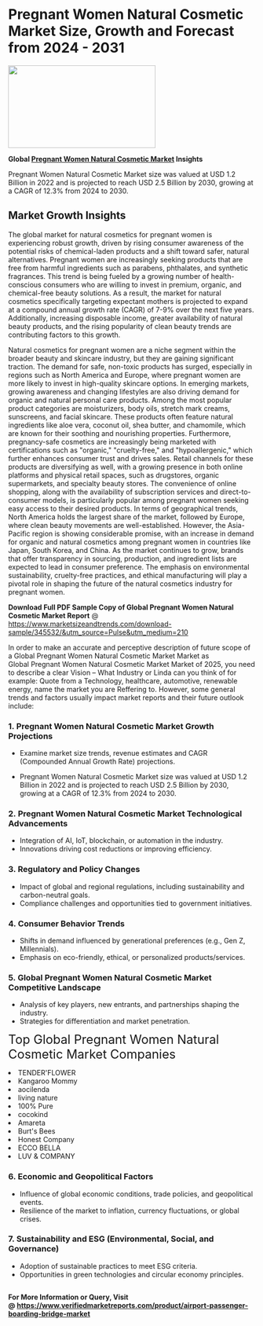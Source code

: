<H1>Pregnant Women Natural Cosmetic Market Size, Growth and Forecast from 2024 - 2031</H1><img class="aligncenter size-medium wp-image-584254" src="https://thirdeyenews.in/wp-content/uploads/2024/09/Global-Market-Research-300x168.jpeg" alt="" width="300" height="168" /><p><strong>Global&nbsp;<a href="https://www.marketsizeandtrends.com/download-sample/345532/&amp;utm_source=Pulse&amp;utm_medium=210">Pregnant Women Natural Cosmetic Market</a> Insights</strong></p><p>Pregnant Women Natural Cosmetic Market size was valued at USD 1.2 Billion in 2022 and is projected to reach USD 2.5 Billion by 2030, growing at a CAGR of 12.3% from 2024 to 2030.</p><p><h2>Market Growth Insights</h2> <p>The global market for natural cosmetics for pregnant women is experiencing robust growth, driven by rising consumer awareness of the potential risks of chemical-laden products and a shift toward safer, natural alternatives. Pregnant women are increasingly seeking products that are free from harmful ingredients such as parabens, phthalates, and synthetic fragrances. This trend is being fueled by a growing number of health-conscious consumers who are willing to invest in premium, organic, and chemical-free beauty solutions. As a result, the market for natural cosmetics specifically targeting expectant mothers is projected to expand at a compound annual growth rate (CAGR) of 7-9% over the next five years. Additionally, increasing disposable income, greater availability of natural beauty products, and the rising popularity of clean beauty trends are contributing factors to this growth. </p> <p>Natural cosmetics for pregnant women are a niche segment within the broader beauty and skincare industry, but they are gaining significant traction. The demand for safe, non-toxic products has surged, especially in regions such as North America and Europe, where pregnant women are more likely to invest in high-quality skincare options. In emerging markets, growing awareness and changing lifestyles are also driving demand for organic and natural personal care products. Among the most popular product categories are moisturizers, body oils, stretch mark creams, sunscreens, and facial skincare. These products often feature natural ingredients like aloe vera, coconut oil, shea butter, and chamomile, which are known for their soothing and nourishing properties. Furthermore, pregnancy-safe cosmetics are increasingly being marketed with certifications such as "organic," "cruelty-free," and "hypoallergenic," which further enhances consumer trust and drives sales. Retail channels for these products are diversifying as well, with a growing presence in both online platforms and physical retail spaces, such as drugstores, organic supermarkets, and specialty beauty stores. The convenience of online shopping, along with the availability of subscription services and direct-to-consumer models, is particularly popular among pregnant women seeking easy access to their desired products. In terms of geographical trends, North America holds the largest share of the market, followed by Europe, where clean beauty movements are well-established. However, the Asia-Pacific region is showing considerable promise, with an increase in demand for organic and natural cosmetics among pregnant women in countries like Japan, South Korea, and China. As the market continues to grow, brands that offer transparency in sourcing, production, and ingredient lists are expected to lead in consumer preference. The emphasis on environmental sustainability, cruelty-free practices, and ethical manufacturing will play a pivotal role in shaping the future of the natural cosmetics industry for pregnant women. </p><p><span class=""><strong>Download Full PDF Sample Copy of Global Pregnant Women Natural Cosmetic Market Report</strong> @ <a href="https://www.marketsizeandtrends.com/download-sample/345532/&amp;utm_source=Pulse&amp;utm_medium=210" target="_blank">https://www.marketsizeandtrends.com/download-sample/345532/&amp;utm_source=Pulse&amp;utm_medium=210</a></span></p><p>In order to make an accurate and perceptive description of future scope of a Global&nbsp;Pregnant Women Natural Cosmetic Market Market as Global&nbsp;Pregnant Women Natural Cosmetic Market Market of 2025, you need to describe a clear Vision &ndash; What Industry or Linda can you think of for example: Quote from a Technology, healthcare, automotive, renewable energy, name the market you are Reffering to. However, some general trends and factors usually impact market reports and their future outlook include:</p><h3>1.&nbsp;<strong>Pregnant Women Natural Cosmetic Market Growth Projections</strong></h3><ul><li>Examine market size trends, revenue estimates and CAGR (Compounded Annual Growth Rate) projections.</li><li><p>Pregnant Women Natural Cosmetic Market size was valued at USD 1.2 Billion in 2022 and is projected to reach USD 2.5 Billion by 2030, growing at a CAGR of 12.3% from 2024 to 2030.</p></li></ul><h3>2.&nbsp;<strong>Pregnant Women Natural Cosmetic Market Technological Advancements</strong></h3><ul><li>Integration of AI, IoT, blockchain, or automation in the industry.</li><li>Innovations driving cost reductions or improving efficiency.</li></ul><h3>3.&nbsp;<strong>Regulatory and Policy Changes</strong></h3><ul><li>Impact of global and regional regulations, including sustainability and carbon-neutral goals.</li><li>Compliance challenges and opportunities tied to government initiatives.</li></ul><h3>4.&nbsp;<strong>Consumer Behavior Trends</strong></h3><ul><li>Shifts in demand influenced by generational preferences (e.g., Gen Z, Millennials).</li><li>Emphasis on eco-friendly, ethical, or personalized products/services.</li></ul><h3>5.&nbsp;<strong>Global Pregnant Women Natural Cosmetic Market Competitive Landscape</strong></h3><ul><li>Analysis of key players, new entrants, and partnerships shaping the industry.</li><li>Strategies for differentiation and market penetration.</li></ul><p data-pm-slice="1 1 []"><span style="color: inherit; font-family: inherit; font-size: 25px;">Top Global Pregnant Women Natural Cosmetic Market Companies</span></p><div class="" data-test-id=""><p><li>TENDER'FLOWER</li><li> Kangaroo Mommy</li><li> aocilenda</li><li> living nature</li><li> 100% Pure</li><li> cocokind</li><li> Amareta</li><li> Burt's Bees</li><li> Honest Company</li><li> ECCO BELLA</li><li> LUV & COMPANY</li></p></div><h3>6.&nbsp;<strong>Economic and Geopolitical Factors</strong></h3><ul><li>Influence of global economic conditions, trade policies, and geopolitical events.</li><li>Resilience of the market to inflation, currency fluctuations, or global crises.</li></ul><h3>7.&nbsp;<strong>Sustainability and ESG (Environmental, Social, and Governance)</strong></h3><ul><li>Adoption of sustainable practices to meet ESG criteria.</li><li>Opportunities in green technologies and circular economy principles.</li></ul><h2><strong style="font-size: 14px;">For More Information or Query, Visit @&nbsp;</strong><a style="background-color: #ffffff; font-size: 14px;" href="https://www.marketsizeandtrends.com/report/pregnant-women-natural-cosmetic-market/" target="_blank">https://www.verifiedmarketreports.com/product/airport-passenger-boarding-bridge-market</a></h2>
